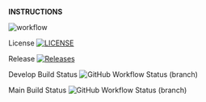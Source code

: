 **INSTRUCTIONS**    

![workflow](https://github.com/teppelinq/devops/actions/workflows/main.yml/badge.svg)

License [![LICENSE](https://img.shields.io/github/license/teppelinq/devops.svg?style=flat-square)](https://github.com/teppelinq/devops/blob/master/LICENSE)

Release [![Releases](https://img.shields.io/github/release/teppelinq/devops/all.svg?style=flat-square)](https://github.com/teppelinq/devops/releases)

Develop Build Status ![GitHub Workflow Status (branch)](https://img.shields.io/github/actions/workflow/status/teppelinq/devops/main.yml?branch=develop&style=flat-square)

Main Build Status ![GitHub Workflow Status (branch)](https://img.shields.io/github/actions/workflow/status/teppelinq/devops/main.yml?branch=main&style=flat-square)
